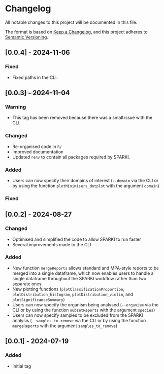 # Changelog
All notable changes to this project will be documented in this file.

The format is based on [Keep a Changelog](https://keepachangelog.com/en/1.0.0/),
and this project adheres to [Semantic Versioning](https://semver.org/spec/v2.0.0.html).

## [0.0.4] - 2024-11-06

### Fixed
- Fixed paths in the CLI.

## ~~[0.0.3] - 2024-11-04~~

### Warning
- This tag has been removed because there was a small issue with the CLI.

### Changed 
- Re-organised code in `R/`
- Improved documentation
- Updated `renv` to contain all packages required by SPARKI.

### Added 
- Users can now specify their domains of interest (`--domain` via the CLI or by using the function `plotMinimisers_dotplot` with the argument `domain`)

### Fixed

## [0.0.2] - 2024-08-27

### Changed 
- Optimised and simplified the code to allow SPARKI to run faster
- Several improvements made to the CLI

### Added 
- New function `mergeReports` allows standard and MPA-style reports to be merged into a single dataframe, which now enables users to handle a single dataframe throughout the SPARKI workflow rather than two separate ones
- New plotting functions (`plotClassificationProportion`, `plotDistribution_histogram`, `plotDistribution_violin`, and `plotSignificanceSummary`)
- Users can now specify the organism being analysed (`--organism` via the CLI or by using the function `subsetReports` with the argument `species`)
- Users can now specify samples to be excluded from the SPARKI analysis (`--samples-to-remove` via the CLI or by using the function `mergeReports` with the argument `samples_to_remove`)

## [0.0.1] - 2024-07-19

### Added 
- Initial tag